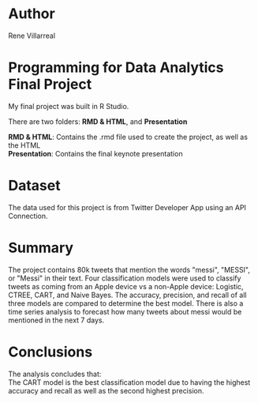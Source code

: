 # Author
Rene Villarreal

# Programming for Data Analytics Final Project

My final project was built in R Studio.

There are two folders: **RMD & HTML**, and **Presentation**

**RMD & HTML**: Contains the .rmd file used to create the project, as well as the HTML\
**Presentation**: Contains the final keynote presentation

# Dataset

The data used for this project is from Twitter Developer App using an API Connection.

# Summary

The project contains 80k tweets that mention the words "messi", "MESSI", or "Messi" in their text. Four classification models were used to classify tweets as coming from an Apple device vs a non-Apple device: Logistic, CTREE, CART, and Naive Bayes. The accuracy, precision, and recall of all three models are compared to determine the best model. There is also a time series analysis to forecast how many tweets about messi would be mentioned in the next 7 days.

# Conclusions

The analysis concludes that:\
The CART model is the best classification model due to having the highest accuracy and recall as well as the second highest precision.
